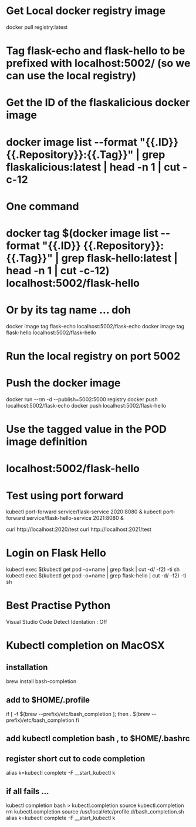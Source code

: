 # Get Local docker registry image
docker pull registry:latest

# Tag flask-echo and flask-hello to be prefixed with localhost:5002/ (so we can use the local registry)
# Get the ID of the flaskalicious docker image 
# docker image list --format "{{.ID}} {{.Repository}}:{{.Tag}}" | grep flaskalicious:latest | head -n 1 | cut -c-12
# One command
# docker tag $(docker image list --format "{{.ID}} {{.Repository}}:{{.Tag}}" | grep flask-hello:latest | head -n 1 | cut -c-12) localhost:5002/flask-hello
# Or by its tag name ... doh
docker image tag flask-echo localhost:5002/flask-echo
docker image tag flask-hello localhost:5002/flask-hello

# Run the local registry on port 5002
# Push the docker image
docker run --rm -d --publish=5002:5000 registry
docker push localhost:5002/flask-echo
docker push localhost:5002/flask-hello

# Use the tagged value in the POD image definition
# localhost:5002/flask-hello

# Test using port forward
kubectl port-forward service/flask-service 2020:8080 & 
kubectl port-forward service/flask-hello-service 2021:8080 & 

curl http://localhost:2020/test
curl http://localhost:2021/test

# Login on Flask Hello
kubectl exec $(kubectl get pod -o=name | grep flask | cut -d/ -f2) -ti sh
kubectl exec $(kubectl get pod -o=name | grep flask-hello | cut -d/ -f2) -ti sh


# Best Practise Python
Visual Studio Code
Detect Identation : Off

# Kubectl completion on MacOSX
## installation
brew install bash-completion
## add to $HOME/.profile
if [ -f $(brew --prefix)/etc/bash_completion ]; then
    . $(brew --prefix)/etc/bash_completion
fi
## add kubectl completion bash , to $HOME/.bashrc
## register short cut to code completion 
alias k=kubectl
complete -F __start_kubectl k

## if all fails ...
kubectl completion bash > kubectl.completion
source kubectl.completion
rm kubectl.completion
source /usr/local/etc/profile.d/bash_completion.sh
alias k=kubectl
complete -F __start_kubectl k